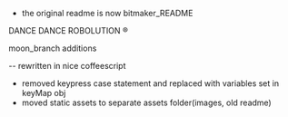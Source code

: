 - the original readme is now bitmaker_README

DANCE DANCE ROBOLUTION ®


moon_branch additions

-- rewritten in nice coffeescript
- removed keypress case statement and replaced with variables set in keyMap obj
- moved static assets to separate assets folder(images, old readme)

